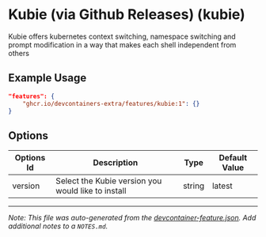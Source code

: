 
# Kubie (via Github Releases) (kubie)

Kubie offers kubernetes context switching, namespace switching and prompt modification in a way that makes each shell independent from others

## Example Usage

```json
"features": {
    "ghcr.io/devcontainers-extra/features/kubie:1": {}
}
```

## Options

| Options Id | Description | Type | Default Value |
|-----|-----|-----|-----|
| version | Select the Kubie version you would like to install | string | latest |



---

_Note: This file was auto-generated from the [devcontainer-feature.json](devcontainer-feature.json).  Add additional notes to a `NOTES.md`._
